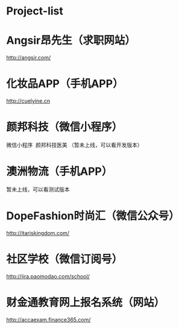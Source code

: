 # Project-list

# Angsir昂先生（求职网站）


http://angsir.com/


# 化妆品APP（手机APP）


http://cuelyine.cn


# 颜邦科技（微信小程序）


微信小程序  颜邦科技医美 （暂未上线，可以看开发版本）


# 澳洲物流（手机APP）


暂未上线，可以看测试版本


# DopeFashion时尚汇（微信公众号）


http://itariskingdom.com/


# 社区学校（微信订阅号）


http://jira.paomodao.com/school/


# 财金通教育网上报名系统（网站）


http://accaexam.finance365.com/
